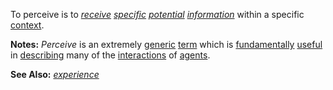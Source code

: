 To perceive is to *[receive](https://github.com/gcassel/Modular-Organization-Terminology/blob/master/terms/receive.md) [specific](https://github.com/gcassel/Modular-Organization-Terminology/blob/master/terms/specific.md) [potential](https://github.com/gcassel/Modular-Organization-Terminology/blob/master/terms/potential.md) [information](https://github.com/gcassel/Modular-Organization-Terminology/blob/master/terms/information.md)* within a specific [context](https://github.com/gcassel/Modular-Organization-Terminology/blob/master/terms/context.md).

**Notes:** *Perceive* is an extremely [generic](https://github.com/gcassel/Modular-Organization-Terminology/blob/master/terms/generic.md) [term](https://github.com/gcassel/Modular-Organization-Terminology/blob/master/terms/term.md) which is [fundamentally](https://github.com/gcassel/Modular-Organization-Terminology/blob/master/terms/base.md) [useful](https://github.com/gcassel/Modular-Organization-Terminology/blob/master/terms/use.md) in [describing](https://github.com/gcassel/Modular-Organization-Terminology/blob/master/terms/describe.md) many of the [interactions](https://github.com/gcassel/Modular-Organization-Terminology/blob/master/terms/interaction.md) of [agents](https://github.com/gcassel/Modular-Organization-Terminology/blob/master/terms/agent.md).

**See Also:** *[experience](https://github.com/gcassel/Modular-Organization-Terminology/blob/master/terms/experience.md)*
